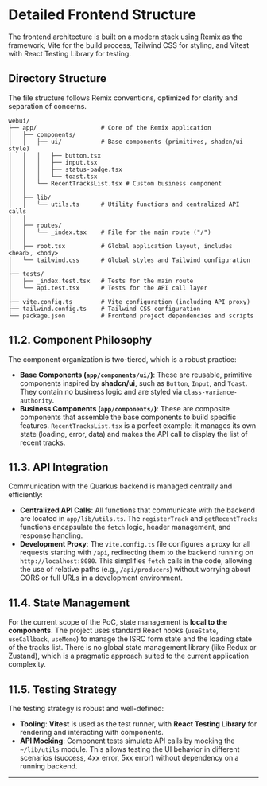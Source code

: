 # Detailed Frontend Structure

The frontend architecture is built on a modern stack using Remix as the framework, Vite for the build process, Tailwind CSS for styling, and Vitest with React Testing Library for testing.

## Directory Structure

The file structure follows Remix conventions, optimized for clarity and separation of concerns.

```plaintext
webui/
├── app/                  # Core of the Remix application
│   ├── components/
│   │   ├── ui/           # Base components (primitives, shadcn/ui style)
│   │   │   ├── button.tsx
│   │   │   ├── input.tsx
│   │   │   ├── status-badge.tsx
│   │   │   └── toast.tsx
│   │   └── RecentTracksList.tsx # Custom business component
│   │
│   ├── lib/
│   │   └── utils.ts      # Utility functions and centralized API calls
│   │
│   ├── routes/
│   │   └── _index.tsx    # File for the main route ("/")
│   │
│   ├── root.tsx          # Global application layout, includes <head>, <body>
│   └── tailwind.css      # Global styles and Tailwind configuration
│
├── tests/
│   ├── _index.test.tsx   # Tests for the main route
│   └── api.test.tsx      # Tests for the API call layer
│
├── vite.config.ts        # Vite configuration (including API proxy)
├── tailwind.config.ts    # Tailwind CSS configuration
└── package.json          # Frontend project dependencies and scripts
```

## 11.2. Component Philosophy

The component organization is two-tiered, which is a robust practice:

*   **Base Components (`app/components/ui/`)**: These are reusable, primitive components inspired by **shadcn/ui**, such as `Button`, `Input`, and `Toast`. They contain no business logic and are styled via `class-variance-authority`.
*   **Business Components (`app/components/`)**: These are composite components that assemble the base components to build specific features. `RecentTracksList.tsx` is a perfect example: it manages its own state (loading, error, data) and makes the API call to display the list of recent tracks.

## 11.3. API Integration

Communication with the Quarkus backend is managed centrally and efficiently:

*   **Centralized API Calls**: All functions that communicate with the backend are located in `app/lib/utils.ts`. The `registerTrack` and `getRecentTracks` functions encapsulate the `fetch` logic, header management, and response handling.
*   **Development Proxy**: The `vite.config.ts` file configures a proxy for all requests starting with `/api`, redirecting them to the backend running on `http://localhost:8080`. This simplifies `fetch` calls in the code, allowing the use of relative paths (e.g., `/api/producers`) without worrying about CORS or full URLs in a development environment.

## 11.4. State Management

For the current scope of the PoC, state management is **local to the components**. The project uses standard React hooks (`useState`, `useCallback`, `useMemo`) to manage the ISRC form state and the loading state of the tracks list. There is no global state management library (like Redux or Zustand), which is a pragmatic approach suited to the current application complexity.

## 11.5. Testing Strategy

The testing strategy is robust and well-defined:

*   **Tooling**: **Vitest** is used as the test runner, with **React Testing Library** for rendering and interacting with components.
*   **API Mocking**: Component tests simulate API calls by mocking the `~/lib/utils` module. This allows testing the UI behavior in different scenarios (success, 4xx error, 5xx error) without dependency on a running backend.

-----
